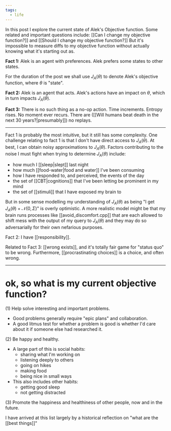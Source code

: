 ```yaml
---
tags:
  - life
---
```

In this post I explore the current state of Alek's Objective function.
Some related and important questions include: [[Can I change my objective function?]] and [[Should I change my objective function?]]
But it's impossible to measure diffs to my objective function without actually knowing what it's starting out as. 

**Fact 1:** 
Alek is an agent with preferences. Alek prefers some states to other states. 

For the duration of the post we shall use $J_A(\theta)$ to denote Alek's objective function, where $\theta$ is "state".

**Fact 2:**
Alek is an agent that acts. Alek's actions have an impact on $\theta$, which in turn impacts $J_A(\theta).$

**Fact 3:**
There is no such thing as a no-op action. 
Time increments. Entropy rises. No moment ever recurs. There are ([[Will humans beat death in the next 30 years?|presumably]]) no replays. 

---

Fact 1 is probably the most intuitive, but it still has some complexity.
One challenge relating to fact 1 is that I don't have direct access to $J_A(\theta)$.
At best, I can obtain noisy approximations to $J_A(\theta)$. 
Factors contributing to the noise I must fight when trying to determine $J_A(\theta)$ include:
- how much I [[sleep|slept]] last night
- how much [[food-water|food and water]] I've been consuming
- how I have responded to, and perceived, the events of the day
- the set of [[CBT|cognitions]] that I've been letting be prominent in my mind
- the set of [[stimuli]] that I have exposed my brain to 

But in some sense modelling my understanding of $J_A(\theta)$ as being "I get $J_A(\theta)+\mathcal{N}(0,\Sigma)$" is overly optimistic. A more realistic model might be that my brain runs processes like [[avoid_discomfort.cpp]] that are each allowed to shift mess with the output of my query to $J_A(\theta)$ and they may do so adversarially for their own nefarious purposes.

Fact 2: 
I have [[responsibility]].

Related to Fact 3:
[[wrong exists]], and it's totally fair game for "status quo" to be wrong. 
Furthermore, [[procrastinating choices]] is a choice, and often wrong. 

---

# ok, so what is my current objective function?

(1) Help solve interesting and important problems.
- Good problems generally require "epic plans" and collaboration.
- A good litmus test for whether a problem is good is whether I'd
    care about it if someone else had researched it.

(2) Be happy and healthy.
- A large part of this is social habits:
  - sharing what I'm working on
  - listening deeply to others
  - going on hikes
  - making food
  - being nice in small ways
- This also includes other habits:
  - getting good sleep
  - not getting distracted

(3) Promote the happiness and healthiness of other people, now and in the future. 

I have arrived at this list largely by a historical reflection on "what are the [[best things]]"
